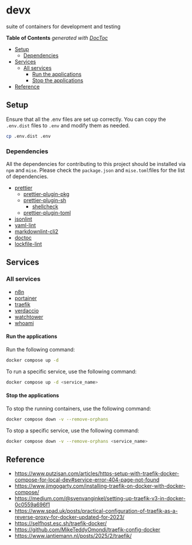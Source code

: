 
# devx

suite of containers for development and testing

<!-- START doctoc generated TOC please keep comment here to allow auto update -->
<!-- DON'T EDIT THIS SECTION, INSTEAD RE-RUN doctoc TO UPDATE -->
**Table of Contents**  _generated with [DocToc](https://github.com/thlorenz/doctoc)_

- [Setup](#setup)
  - [Dependencies](#dependencies)
- [Services](#services)
  - [All services](#all-services)
    - [Run the applications](#run-the-applications)
    - [Stop the applications](#stop-the-applications)
- [Reference](#reference)

<!-- END doctoc generated TOC please keep comment here to allow auto update -->

## Setup

Ensure that all the .env files are set up correctly. You can copy the `.env.dist` files to `.env` and modify them as needed.

```bash
cp .env.dist .env
```

### Dependencies

All the dependencies for contributing to this project should be installed via `npm` and `mise`. Please check the `package.json`
and `mise.toml`files for the list of dependencies.

- [prettier](https://prettier.io/)
  - [prettier-plugin-pkg](https://github.com/un-ts/prettier/tree/master/packages/pkg)
  - [prettier-plugin-sh](https://github.com/un-ts/prettier/tree/master/packages/sh)
    - [shellcheck](https://github.com/koalaman/shellcheck)
  - [prettier-plugin-toml](https://github.com/un-ts/prettier/tree/master/packages/toml)
- [jsonlint](https://github.com/prantlf/jsonlint)
- [yaml-lint](https://github.com/rasshofer/yaml-lint)
- [markdownlint-cli2](https://github.com/DavidAnson/markdownlint-cli2)
- [doctoc](https://github.com/thlorenz/doctoc)
- [lockfile-lint](https://github.com/lirantal/lockfile-lint)

## Services

### All services

 - [n8n](./services/n8n/README.md)
 - [portainer](./services/portainer/README.md)
 - [traefik](./services/traefik/README.md)
 - [verdaccio](./services/verdaccio/README.md)
 - [watchtower](./services/watchtower/README.md)
 - [whoami](./services/whoami/README.md)

#### Run the applications

Run the following command:

```sh
docker compose up -d
```

To run a specific service, use the following command:

```sh
docker compose up -d <service_name>
```

#### Stop the applications

To stop the running containers, use the following command:

```sh
docker compose down -v --remove-orphans
```

To stop a specific service, use the following command:

```sh
docker compose down -v --remove-orphans <service_name>
```

## Reference

- <https://www.putzisan.com/articles/https-setup-with-traefik-docker-compose-for-local-dev#service-error-404-page-not-found>
- <https://www.jimgogarty.com/installing-traefik-on-docker-with-docker-compose/>
- <https://medium.com/@svenvanginkel/setting-up-traefik-v3-in-docker-0c0559a696f1>
- <https://www.spad.uk/posts/practical-configuration-of-traefik-as-a-reverse-proxy-for-docker-updated-for-2023/>
- <https://selfhost.esc.sh/traefik-docker/>
- <https://github.com/MikeTeddyOmondi/traefik-config-docker>
- <https://www.iantiemann.nl/posts/2025/2/traefik/>
